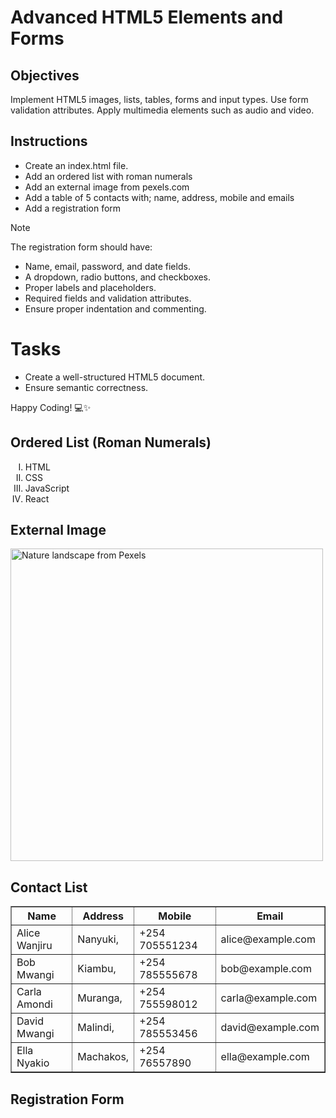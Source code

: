 # Advanced HTML5 Elements and Forms

## Objectives
Implement HTML5 images, lists, tables, forms and input types.
Use form validation attributes.
Apply multimedia elements such as audio and video.

## Instructions

- Create an index.html file.
- Add an ordered list with roman numerals
- Add an external image from pexels.com
- Add a table of 5 contacts with; name, address, mobile and emails
- Add a registration form

>[!NOTE]
>  The registration form should have:
>- Name, email, password, and date fields.
>- A dropdown, radio buttons, and checkboxes.
>- Proper labels and placeholders.
>- Required fields and validation attributes.
>- Ensure proper indentation and commenting.
 
# Tasks
- Create a well-structured HTML5 document.
- Ensure semantic correctness.

Happy Coding! 💻✨



<!DOCTYPE html>
<html lang="en">
<head>
  <meta charset="UTF-8" />
  <meta name="viewport" content="width=device-width, initial-scale=1.0" />
  <title>HTML5 Advanced Elements and Forms</title>
</head>
<body>

  <!-- Ordered List with Roman Numerals -->
  <section>
    <h2>Ordered List (Roman Numerals)</h2>
    <ol type="I">
      <li>HTML</li>
      <li>CSS</li>
      <li>JavaScript</li>
      <li>React</li>
    </ol>
  </section>

  <!-- External Image from Pexels -->
  <section>
    <h2>External Image</h2>
    <img src="https://images.pexels.com/photos/1103970/pexels-photo-1103970.jpeg" 
         alt="Nature landscape from Pexels" width="500" />
  </section>

  <!-- Table of Contacts -->
  <section>
    <h2>Contact List</h2>
    <table border="1" cellpadding="10" cellspacing="0">
      <thead>
        <tr>
          <th>Name</th>
          <th>Address</th>
          <th>Mobile</th>
          <th>Email</th>
        </tr>
      </thead>
      <tbody>
        <tr>
          <td>Alice Wanjiru</td>
          <td>Nanyuki,</td>
          <td>+254 705551234</td>
          <td>alice@example.com</td>
        </tr>
        <tr>
          <td>Bob Mwangi</td>
          <td>Kiambu,</td>
          <td>+254 785555678</td>
          <td>bob@example.com</td>
        </tr>
        <tr>
          <td>Carla Amondi</td>
          <td>Muranga, </td>
          <td>+254 755598012</td>
          <td>carla@example.com</td>
        </tr>
        <tr>
          <td>David Mwangi</td>
          <td>Malindi,</td>
          <td>+254 785553456</td>
          <td>david@example.com</td>
        </tr>
        <tr>
          <td>Ella Nyakio</td>
          <td>Machakos,</td>
          <td>+254 76557890</td>
          <td>ella@example.com</td>
        </tr>
      </tbody>
    </table>
  </section>

  <!-- Registration Form -->
  <section>
    <h2>Registration Form</h2>
    <form action="#" method="post">


